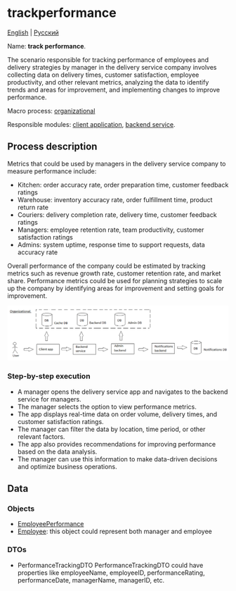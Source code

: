 # trackperformance

[English](trackperformance.md) | [Русский](trackperformance.ru.md)

Name: **track performance**.

The scenario responsible for tracking performance of employees and delivery strategies by manager in the delivery service company involves collecting data on delivery times, customer satisfaction, employee productivity, and other relevant metrics, analyzing the data to identify trends and areas for improvement, and implementing changes to improve performance.

Macro process: [organizational](../../macroprocesses/organizational.md)

Responsible modules: [client application](../../frontend/managerclient.md), [backend service](../../backend/managerbackend.md).

## Process description

Metrics that could be used by managers in the delivery service company to measure performance include:
- Kitchen: order accuracy rate, order preparation time, customer feedback ratings
- Warehouse: inventory accuracy rate, order fulfillment time, product return rate
- Couriers: delivery completion rate, delivery time, customer feedback ratings
- Managers: employee retention rate, team productivity, customer satisfaction ratings
- Admins: system uptime, response time to support requests, data accuracy rate

Overall performance of the company could be estimated by tracking metrics such as revenue growth rate, customer retention rate, and market share. Performance metrics could be used for planning strategies to scale up the company by identifying areas for improvement and setting goals for improvement.

![organizational_overall](../../img/organizational_overall.png)

### Step-by-step execution

- A manager opens the delivery service app and navigates to the backend service for managers.
- The manager selects the option to view performance metrics.
- The app displays real-time data on order volume, delivery times, and customer satisfaction ratings.
- The manager can filter the data by location, time period, or other relevant factors.
- The app also provides recommendations for improving performance based on the data analysis.
- The manager can use this information to make data-driven decisions and optimize business operations.

## Data 

### Objects

- [EmployeePerformance](https://github.com/alexeysp11/workflow-lib/blob/main/docs/Models/Business/InformationSystem/EmployeePerformance.md)
- [Employee](https://github.com/alexeysp11/workflow-lib/blob/main/docs/Models/Business/InformationSystem/Employee.md): this object could represent both manager and employee

### DTOs

- PerformanceTrackingDTO
    PerformanceTrackingDTO could have properties like employeeName, employeeID, performanceRating, performanceDate, managerName, managerID, etc. 
